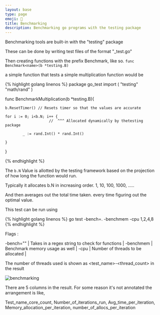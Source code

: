 ```yaml
---
layout: base
type: page
emoji: 🚅
title: Benchmarking
description: Benchmarking go programs with the testing package
--- 
```


Benchmarking tools are built-in with the "testing" package

These can be done by writing test files of the format  "<x>_test.go"

Then creating functions with the prefix Benchmark, like so. `func Benchmark<name>(b *testing.B)`

a simple function that tests a simple multiplication function would be

{% highlight golang linenos %}
package go_test
import (
	"testing"
	"math/rand"
)

func BenchmarkMultiplication(b *testing.B){
	
	b.ResetTimer() // Resets timer so that the values are accurate

	for i := 0; i<b.N; i++ {
						//  ^^^ Allocated dynamically by thetesting package
				
			_ := rand.Int() * rand.Int()
			
	}
}

{% endhighlight %}


The `b.N` Value is allotted by the testing framework based on the projection of how long the function would run.

Typically it allocates b.N in increasing order. 1, 10, 100, 1000, .....

And then averages out the total time taken. every time figuring out the optimal value.

This test can be run using 

{% highlight golang linenos %}
go test -bench=. -benchmem -cpu 1,2,4,8
{% endhighlight %}

Flags :


-bench="" | Takes in a regex string to check for functions  |
 -benchmem | Benchmark memory usage as well | 
 -cpu   |  Number of threads to be allocated |


The number of threads used is shown as <test_name>-<thread_count> in the result

![benchmarking](/assets/images/benchmark.png)

There are 5 columns in the result. For some reason it's not annotated the arrangement is like,

Test_name_core_count, Number_of_iterations_run, Avg_time_per_iteration, Memory_allocation_per_iteration, number_of_allocs_per_iteration